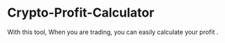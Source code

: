 # Crypto-Profit-Calculator
With this tool, When you are trading, you can easily calculate your profit .

